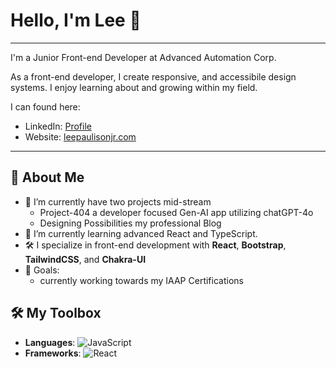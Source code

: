 # Hello, I'm Lee 👋

___

I'm a Junior Front-end Developer at Advanced Automation Corp.

As a front-end developer, I create responsive, and accessibile design systems.  I enjoy learning about and growing within my field.

I can found here:
- LinkedIn: [Profile](https://www.linkedin.com/in/lee-paulison-jr/ "Lee Paulison Jr")
- Website: [leepaulisonjr.com](http://www.leepaulisonjr.com "leepaulisonlr.com")
___

## 🚀 About Me
- 🔭 I’m currently have two projects mid-stream
  - Project-404 a developer focused Gen-AI app utilizing chatGPT-4o
  - Designing Possibilities my professional Blog
- 🌱 I’m currently learning advanced React and TypeScript.
- 🛠️ I specialize in front-end development with **React**, **Bootstrap**, **TailwindCSS**, and **Chakra-UI**
- 🎯 Goals:
  - currently working towards my IAAP Certifications

## 🛠️ My Toolbox
- **Languages**: ![JavaScript](https://img.shields.io/badge/Code-JavaScript-yellow?style=flat-square)
- **Frameworks**: ![React](https://img.shields.io/badge/Code-React-blue?style=flat-square)
